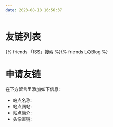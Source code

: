```yaml
---
date: 2023-08-18 16:56:37
---
```


# 友链列表

{% friends 「ISS」搜索 %}{% friends LのBlog %}

# 申请友链
在下方留言里添加如下信息:
- 站点名称:
- 站点网站:
- 站点简介:
- 头像直链:
